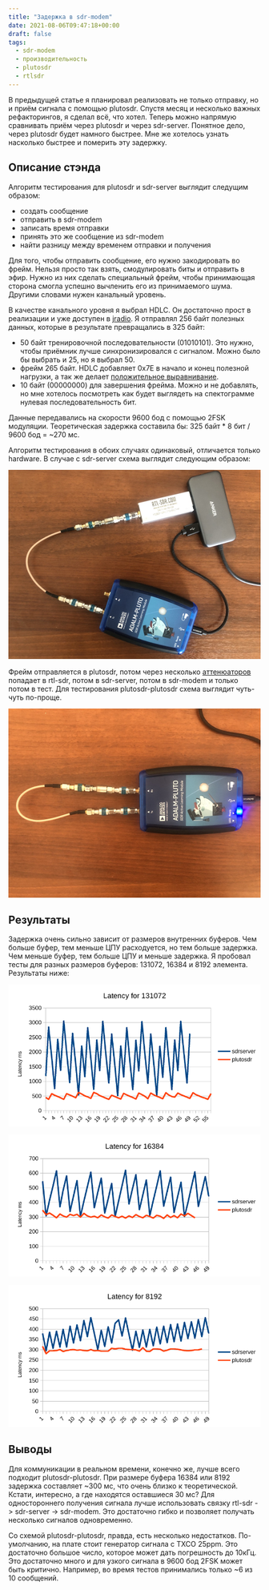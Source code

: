 ```yaml
---
title: "Задержка в sdr-modem"
date: 2021-08-06T09:47:18+00:00
draft: false
tags:
  - sdr-modem
  - производительность
  - plutosdr
  - rtlsdr
---
```

В предыдущей статье я планировал реализовать не только отправку, но и приём сигнала с помощью plutosdr. Спустя месяц и несколько важных рефакторингов, я сделал всё, что хотел. Теперь можно напрямую сравнивать приём через plutosdr и через sdr-server. Понятное дело, через plutosdr будет намного быстрее. Мне же хотелось узнать насколько быстрее и померить эту задержку.

## Описание стэнда

Алгоритм тестирования для plutosdr и sdr-server выглядит следущим образом:

 * создать сообщение
 * отправить в sdr-modem
 * записать время отправки
 * принять это же сообщение из sdr-modem
 * найти разницу между временем отправки и получения
 
Для того, чтобы отправить сообщение, его нужно закодировать во фрейм. Нельзя просто так взять, смодулировать биты и отправить в эфир. Нужно из них сделать специальный фрейм, чтобы принимающая сторона смогла успешно вычленить его из принимаемого шума. Другими словами нужен канальный уровень.

В качестве канального уровня я выбрал HDLC. Он достаточно прост в реализации и уже доступен в [jradio](https://github.com/dernasherbrezon/jradio/blob/master/src/main/java/ru/r2cloud/jradio/blocks/HdlcReceiver.java). Я отправлял 256 байт полезных данных, которые в результате превращались в 325 байт:

 * 50 байт тренировочной последовательности (01010101). Это нужно, чтобы приёмник лучше синхронизировался с сигналом. Можно было бы выбрать и 25, но я выбрал 50.
 * фрейм 265 байт. HDLC добавляет 0x7E в начало и конец полезной нагрузки, а так же делает [положительное выравнивание](https://ru.wikipedia.org/wiki/Положительное_выравнивание).
 * 10 байт (00000000) для завершения фрейма. Можно и не добавлять, но мне хотелось посмотреть как будет выглядеть на спектограмме нулевая последовательность бит.
 
Данные передавались на скорости 9600 бод с помощью 2FSK модуляции. Теоретическая задержка составила бы: 325 байт * 8 бит / 9600 бод = ~270 мс.

Алгоритм тестирования в обоих случаях одинаковый, отличается только hardware. В случае с sdr-server схема выглядит следующим образом:

![](/img/sdr-modem-latency/1.jpg)

 Фрейм отправляется в plutosdr, потом через несколько [аттенюаторов](https://ru.wikipedia.org/wiki/Аттенюатор) попадает в rtl-sdr, потом в sdr-server, потом в sdr-modem и только потом в тест. Для тестирования plutosdr-plutosdr схема выглядит чуть-чуть по-проще.
 
![](/img/sdr-modem-latency/2.jpg)
 
## Результаты

Задержка очень сильно зависит от размеров внутренних буферов. Чем больше буфер, тем меньше ЦПУ расходуется, но тем больше задержка. Чем меньше буфер, тем больше ЦПУ и меньше задержка. Я пробовал тесты для разных размеров буферов: 131072, 16384 и 8192 элемента. Результаты ниже:

![](/img/sdr-modem-latency/131072.png)

![](/img/sdr-modem-latency/16384.png)

![](/img/sdr-modem-latency/8192.png)

## Выводы

Для коммуникации в реальном времени, конечно же, лучше всего подходит plutosdr-plutosdr. При размере буфера 16384 или 8192 задержка составляет ~300 мс, что очень близко к теоретической. Кстати, интересно, а где находятся оставшиеся 30 мс? Для одностороннего получения сигнала лучше использовать связку rtl-sdr -> sdr-server -> sdr-modem. Это достаточно гибко и позволяет получать несколько сигналов одновременно.

Со схемой plutosdr-plutosdr, правда, есть несколько недостатков. По-умолчанию, на плате стоит генератор сигнала с TXCO 25ppm. Это достаточно большое число, которое может дать погрешность до 10кГц. Это достаточно много и для узкого сигнала в 9600 бод 2FSK может быть критично. Например, во время тестов принимались только ~6 из 10 сообщений.

    